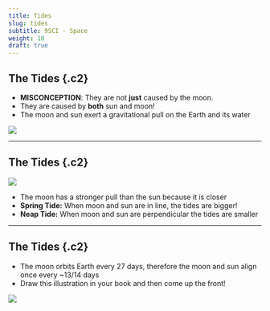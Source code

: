 ```yaml
---
title: Tides
slug: tides
subtitle: 9SCI - Space
weight: 10
draft: true
---
```


## The Tides {.c2}

- __MISCONCEPTION__: They are not __just__ caused by the moon.
- They are caused by __both__ sun and moon!
- The moon and sun exert a gravitational pull on the Earth and its water

![](https://c.tadst.com/gfx/1200x630/tides-third-quarter-moon.png)

---

## The Tides {.c2}

![](https://s3-us-west-2.amazonaws.com/courses-images/wp-content/uploads/sites/2952/2018/01/31195922/CNX_UPhysics_13_06_MoreTides.jpg)

- The moon has a stronger pull than the sun because it is closer
- __Spring Tide:__ When moon and sun are in line, the tides are bigger!
- __Neap Tide:__ When moon and sun are perpendicular the tides are smaller

---

## The Tides {.c2}

- The moon orbits Earth every 27 days, therefore the moon and sun align once every ~13/14 days
- Draw this illustration in your book and then come up the front!

![](https://s3-us-west-2.amazonaws.com/courses-images/wp-content/uploads/sites/2952/2018/01/31195922/CNX_UPhysics_13_06_MoreTides.jpg)

